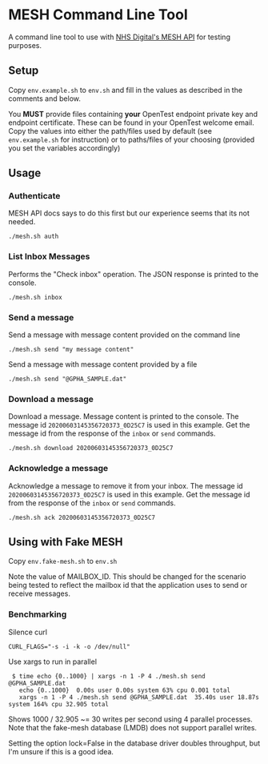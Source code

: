 # MESH Command Line Tool

A command line tool to use with [NHS Digital's MESH API](https://meshapi.docs.apiary.io/) for testing purposes.

## Setup

Copy `env.example.sh` to `env.sh` and fill in the values as described in the comments and below.

You **MUST** provide files containing **your** OpenTest endpoint private key and endpoint certificate.
These can be found in your OpenTest welcome email. Copy the values into either the path/files used by default
(see `env.example.sh` for instruction) or to paths/files of your choosing (provided you set the variables
accordingly)

## Usage

### Authenticate

MESH API docs says to do this first but our experience seems that its not needed.

    ./mesh.sh auth
    
### List Inbox Messages

Performs the "Check inbox" operation. The JSON response is printed to the console.

    ./mesh.sh inbox
    
### Send a message

Send a message with message content provided on the command line

    ./mesh.sh send "my message content"
    
Send a message with message content provided by a file

    ./mesh.sh send "@GPHA_SAMPLE.dat"
    
### Download a message

Download a message. Message content is printed to the console. The message id `20200603145356720373_0D25C7` 
is used in this example. Get the message id from the response of the `inbox` or `send` commands.

    ./mesh.sh download 20200603145356720373_0D25C7

### Acknowledge a message

Acknowledge a message to remove it from your inbox. The message id `20200603145356720373_0D25C7` 
is used in this example. Get the message id from the response of the `inbox` or `send` commands.

    ./mesh.sh ack 20200603145356720373_0D25C7

## Using with Fake MESH

Copy `env.fake-mesh.sh` to `env.sh`
    
Note the value of MAILBOX_ID. This should be changed for the scenario being tested to reflect the mailbox id that the 
application uses to send or receive messages.

### Benchmarking

Silence curl

    CURL_FLAGS="-s -i -k -o /dev/null"

Use xargs to run in parallel

     $ time echo {0..1000} | xargs -n 1 -P 4 ./mesh.sh send @GPHA_SAMPLE.dat
       echo {0..1000}  0.00s user 0.00s system 63% cpu 0.001 total
       xargs -n 1 -P 4 ./mesh.sh send @GPHA_SAMPLE.dat  35.40s user 18.87s system 164% cpu 32.905 total

Shows 1000 / 32.905 ~= 30 writes per second using 4 parallel processes. Note that the fake-mesh database 
(LMDB) does not support parallel writes.

Setting the option lock=False in the database driver doubles throughput, but I'm unsure if this is a good idea.